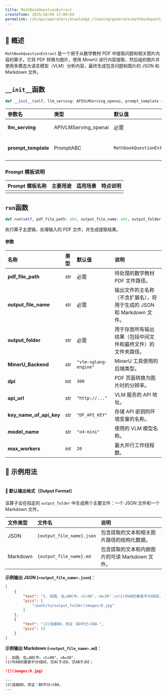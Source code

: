 ```yaml
---
title: MathBookQuestionExtract
createTime: 2025/10/09 17:09:04
permalink: /zh/api/operators/knowledge_cleaning/generate/mathbookquestionextract/
---
```


## 📘 概述

`MathBookQuestionExtract` 是一个用于从数学教材 PDF 中提取问题和相关图片内容的算子。它将 PDF 转换为图片，使用 MinerU 进行内容提取，然后组织图片并使用多模态大语言模型（VLM）分析内容，最终生成包含问题和图片的 JSON 和 Markdown 文件。

## `__init__`函数

```python
def __init__(self, llm_serving: APIVLMServing_openai, prompt_template = None)
```

| 参数名 | 类型 | 默认值 | 说明 |
| :--- | :--- | :--- | :--- |
| **llm_serving** | APIVLMServing_openai | 必需 | 视觉语言模型服务实例，用于执行内容分析与提取。 |
| **prompt_template** | PromptABC | `MathbookQuestionExtractPrompt()` | 提示词模板对象。若不提供，则使用默认的 `MathbookQuestionExtractPrompt`。 |

### Prompt 模板说明

| Prompt 模板名称 | 主要用途 | 适用场景 | 特点说明 |
| :--- | :--- | :--- | :--- |
| | | | |

## `run`函数

```python
def run(self, pdf_file_path: str, output_file_name: str, output_folder: str, MinerU_Backend: str = "vlm-sglang-engine", dpi: int = 300, api_url: str = "http://123.129.219.111:3000/v1", key_name_of_api_key: str = "DF_API_KEY", model_name: str = "o4-mini", max_workers: int = 20)
```

执行算子主逻辑，处理输入的 PDF 文件，并生成提取结果。

#### 参数

| 名称 | 类型 | 默认值 | 说明 |
| :--- | :--- | :--- | :--- |
| **pdf_file_path** | str | 必需 | 待处理的数学教材 PDF 文件路径。 |
| **output_file_name** | str | 必需 | 输出文件的主名称（不含扩展名），将用于生成的 JSON 和 Markdown 文件。 |
| **output_folder** | str | 必需 | 用于存放所有输出结果（包括中间文件和最终文件）的文件夹路径。 |
| **MinerU_Backend** | str | `"vlm-sglang-engine"` | MinerU 工具使用的后端类型。 |
| **dpi** | int | `300` | PDF 页面转换为图片时的分辨率。 |
| **api_url** | str | `"http://..."` | VLM 服务的 API 地址。 |
| **key_name_of_api_key** | str | `"DF_API_KEY"` | 存储 API 密钥的环境变量的名称。 |
| **model_name** | str | `"o4-mini"` | 使用的 VLM 模型名称。 |
| **max_workers** | int | `20` | 最大并行工作线程数。 |

## 🧠 示例用法

```python

```

#### 🧾 默认输出格式（Output Format）

该算子会在指定的 `output_folder` 中生成两个主要文件：一个 JSON 文件和一个 Markdown 文件。

| 文件类型 | 文件名 | 说明 |
| :--- | :--- | :--- |
| JSON | `{output_file_name}.json` | 包含提取的文本和相关图片路径的结构化数据。 |
| Markdown | `{output_file_name}.md` | 包含提取的文本和内嵌图片的可读 Markdown 文件。 |

**示例输出 JSON (`<output_file_name>.json`)**：
```json
[
    {
        "text": "1. 如图，在△ABC中，∠C=90°，∠A=30°.\n(1)作AB的垂直平分线DE，交AC于点D，交AB于点E；",
        "pics": [
            "/path/to/output_folder/images/0.jpg"
        ]
    },
    {
        "text": "(2)连接BD，求证：BD平分∠CBA.",
        "pics": []
    }
]
```

**示例输出 Markdown (`<output_file_name>.md`)**：
```markdown
1. 如图，在△ABC中，∠C=90°，∠A=30°.
(1)作AB的垂直平分线DE，交AC于点D，交AB于点E；

![](images/0.jpg)

---
(2)连接BD，求证：BD平分∠CBA.
---
```
